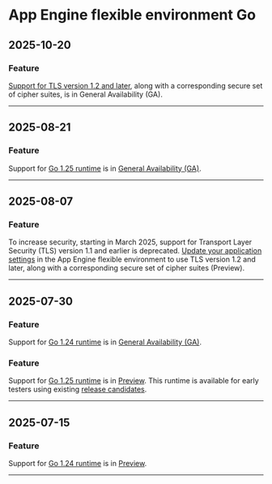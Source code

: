 # App Engine flexible environment Go

## 2025-10-20

### Feature

[Support for TLS version 1.2 and later](https://docs.cloud.google.com/appengine/docs/flexible/secure-minimum-tls),
along with a corresponding secure set of cipher suites, is in General Availability (GA).

---
## 2025-08-21

### Feature

Support for [Go 1.25 runtime](https://cloud.google.com/appengine/docs/flexible/go/runtime) is in [General Availability (GA)](https://cloud.google.com/products/#product-launch-stages).

---
## 2025-08-07

### Feature

To increase security, starting in March 2025, support for Transport Layer Security (TLS) version 1.1 and earlier is deprecated. [Update your application settings](https://cloud.google.com/appengine/docs/flexible/secure-minimum-tls) in the App Engine flexible environment to use TLS version 1.2 and later, along with a corresponding secure set of cipher suites (Preview).

---
## 2025-07-30

### Feature

Support for [Go 1.24 runtime](https://cloud.google.com/appengine/docs/flexible/go/runtime) is in [General Availability (GA)](https://cloud.google.com/products/#product-launch-stages).

### Feature

Support for [Go 1.25 runtime](https://cloud.google.com/appengine/docs/flexible/go/runtime) is in [Preview](https://cloud.google.com/products/#product-launch-stages). This runtime is available for early testers using existing [release candidates](https://go.dev/dl/#unstable).

---
## 2025-07-15

### Feature

Support for [Go 1.24 runtime](https://cloud.google.com/appengine/docs/flexible/go/runtime) is in [Preview](https://cloud.google.com/products/#product-launch-stages).

---
